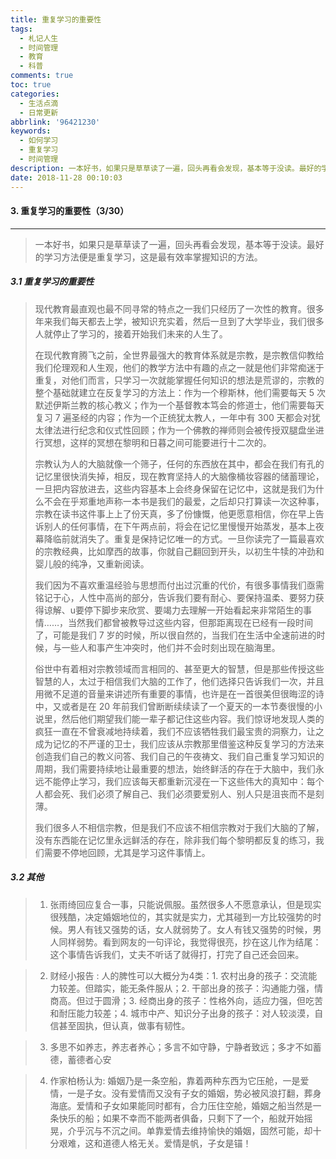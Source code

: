 ```yaml
---
title: 重复学习的重要性
tags:
  - 札记人生
  - 时间管理
  - 教育
  - 科普
comments: true
toc: true
categories:
  - 生活点滴
  - 日常更新
abbrlink: '96421230'
keywords:
  - 如何学习
  - 重复学习
  - 时间管理
description: 一本好书，如果只是草草读了一遍，回头再看会发现，基本等于没读。最好的学习方法便是重复学习，这是最有效率掌握知识的方法。
date: 2018-11-28 00:10:03
---
```

<script type="text/javascript" src="/js/src/bai.js"></script>

#### 3. 重复学习的重要性（3/30）
---
> 一本好书，如果只是草草读了一遍，回头再看会发现，基本等于没读。最好的学习方法便是重复学习，这是最有效率掌握知识的方法。

##### 3.1 重复学习的重要性
> 现代教育最直观也最不同寻常的特点之一我们只经历了一次性的教育。很多年来我们每天都去上学，被知识充实着，然后一旦到了大学毕业，我们很多人就停止了学习的，接着开始我们未来的人生了。
>
> 在现代教育腾飞之前，全世界最强大的教育体系就是宗教，是宗教信仰教给我们伦理观和人生观，他们的教学方法中有趣的点之一就是他们非常痴迷于重复，对他们而言，只学习一次就能掌握任何知识的想法是荒谬的，宗教的整个基础就建立在反复学习的方法上：作为一个穆斯林，他们需要每天 5 次默述伊斯兰教的核心教义；作为一个基督教本笃会的修道士，他们需要每天复习 7 遍圣经的内容；作为一个正统犹太教人，一年中有 300 天都会对犹太律法进行纪念和仪式性回顾；作为一个佛教的禅师则会被传授双腿盘坐进行冥想，这样的冥想在黎明和日暮之间可能要进行十二次的。
>
> 宗教认为人的大脑就像一个筛子，任何的东西放在其中，都会在我们有孔的记忆里很快消失掉，相反，现在教育坚持人的大脑像桶妆容器的储蓄理论，一旦把内容放进去，这些内容基本上会终身保留在记忆中，这就是我们为什么不会在乎郑重地声称一本书是我们的最爱，之后却只打算读一次这种事，宗教在读书这件事上上了份天真，多了份慷慨，他更愿意相信，你在早上告诉别人的任何事情，在下午两点前，将会在记忆里慢慢开始蒸发，基本上夜幕降临前就消失了。重复是保持记忆唯一的方式。一旦你读完了一篇最喜欢的宗教经典，比如摩西的故事，你就自己翻回到开头，以初生牛犊的冲劲和婴儿般的纯净，又重新阅读。
>
> 我们因为不喜欢重温经验与思想而付出过沉重的代价，有很多事情我们亟需铭记于心，人性中高尚的部分，告诉我们要有耐心、要保持温柔、要努力获得谅解、u要停下脚步来欣赏、要竭力去理解一开始看起来非常陌生的事情……，当然我们都曾被教导过这些内容，但那距离现在已经有一段时间了，可能是我们 7 岁的时候，所以很自然的，当我们在生活中全速前进的时候，与一些人和事产生冲突时，他们并不会时刻出现在脑海里。
>
> 俗世中有着相对宗教领域而言相同的、甚至更大的智慧，但是那些传授这些智慧的人，太过于相信我们大脑的工作了，他们选择只告诉我们一次，并且用微不足道的音量来讲述所有重要的事情，也许是在一首很美但很晦涩的诗中，又或者是在 20 年前我们曾断断续续读了一个夏天的一本节奏很慢的小说里，然后他们期望我们能一辈子都记住这些内容。我们惊讶地发现人类的疯狂一直在不曾衰减地持续着，我们不应该牺牲我们最宝贵的洞察力，让之成为记忆的不严谨的卫士，我们应该从宗教那里借鉴这种反复学习的方法来创造我们自己的教义问答、我们自己的午夜祷文、我们自己重复学习知识的周期，我们需要持续地让最重要的想法，始终鲜活的存在于大脑中，我们永远不能停止学习，我们应该每天都重新沉浸在一下这些伟大的真知中：每个人都会死、我们必须了解自己、我们必须要爱别人、别人只是沮丧而不是刻薄。
>
> 我们很多人不相信宗教，但是我们不应该不相信宗教对于我们大脑的了解，没有东西能在记忆里永远鲜活的存在，除非我们每个黎明都反复的练习，我们需要不停地回顾，尤其是学习这件事情上。

##### 3.2 其他
> 1. 张雨绮回应复合一事，只能说佩服。虽然很多人不愿意承认，但是现实很残酷，决定婚姻地位的，其实就是实力，尤其碰到一方比较强势的时候。男人有钱又强势的话，女人就弱势了。女人有钱又强势的时候，男人同样弱势。看到网友的一句评论，我觉得很亮，抄在这儿作为结尾：这个事情告诉我们，丈夫不听话了就得打，打完了自己还会回来。

> 2. 财经小报告 : 人的脾性可以大概分为4类：1. 农村出身的孩子：交流能力较差。但踏实，能无条件服从；2. 干部出身的孩子：沟通能力强，情商高。但过于圆滑；3. 经商出身的孩子：性格外向，适应力强，但吃苦和耐压能力较差；4. 城市中产、知识分子出身的孩子：对人较淡漠，自信甚至固执，但认真，做事有韧性。

> 3. 多思不如养志，养志者养心；多言不如守静，宁静者致远；多才不如蓄德，蓄德者心安

> 4. 作家柏杨认为: 婚姻乃是一条空船，靠着两种东西为它压舱，一是爱情，一是子女。没有爱情而又没有子女的婚姻，势必被风浪打翻，葬身海底。爱情和子女如果能同时都有，合力压住空舱，婚姻之船当然是一条快乐的船；如果不幸而不能两者俱备，只剩下了一个，船就开始摇晃，介乎沉与不沉之间。单靠爱情去维持愉快的婚姻，固然可能，却十分艰难，这和道德人格无关。爱情是帆，子女是锚！

